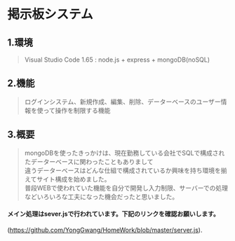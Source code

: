 # 掲示板システム

## 1.環境
> Visual Studio Code 1.65 : node.js + express + mongoDB(noSQL)


## 2.機能
> ログインシステム、新規作成、編集、削除、データーベースのユーザー情報を使って操作を制限する機能

## 3.概要
> mongoDBを使ったきっかけは、現在勤務している会社でSQLで構成されたデーターベースに関わったこともありまして<br>
> 違うデーターベースはどんな仕組で構成されているか興味を持ち環境を揃えてサイト構成を始めました。<br>
> 普段WEBで使われていた機能を自分で開発し入力制限、サーバーでの処理などいろいろな工夫になった機会だったと思いました。



#### **メイン処理はsever.jsで行われています。下記のリンクを確認お願いします。** 
(https://github.com/YongGwang/HomeWork/blob/master/server.js).

